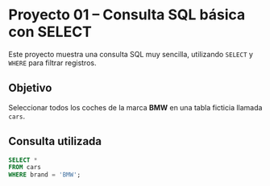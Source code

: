 # Proyecto 01 – Consulta SQL básica con SELECT

Este proyecto muestra una consulta SQL muy sencilla, utilizando `SELECT` y `WHERE` para filtrar registros.

## Objetivo
Seleccionar todos los coches de la marca **BMW** en una tabla ficticia llamada `cars`.

## Consulta utilizada

```sql
SELECT * 
FROM cars
WHERE brand = 'BMW';
